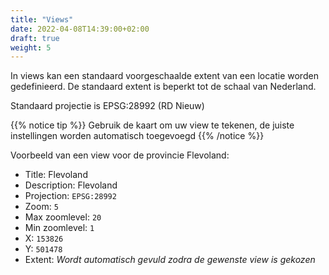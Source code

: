 ```yaml
---
title: "Views"
date: 2022-04-08T14:39:00+02:00
draft: true
weight: 5
---
```


In views kan een standaard voorgeschaalde extent van een locatie worden gedefinieerd.
De standaard extent is beperkt tot de schaal van Nederland.

Standaard projectie is EPSG:28992 (RD Nieuw)

{{% notice tip %}}
Gebruik de kaart om uw view te tekenen, de juiste instellingen worden automatisch toegevoegd
{{% /notice %}}

Voorbeeld van een view voor de provincie Flevoland:
- Title: Flevoland
- Description: Flevoland
- Projection: `EPSG:28992`
- Zoom: `5`
- Max zoomlevel: `20`
- Min zoomlevel: `1`
- X: `153826`
- Y: `501478`
- Extent: *Wordt automatisch gevuld zodra de gewenste view is gekozen*